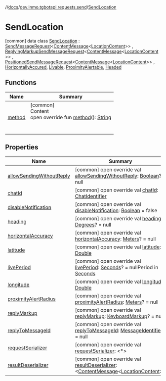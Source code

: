 //[docs](../../../index.md)/[dev.inmo.tgbotapi.requests.send](../index.md)/[SendLocation](index.md)



# SendLocation  
 [common] data class [SendLocation](index.md) : [SendMessageRequest](../../dev.inmo.tgbotapi.requests.send.abstracts/-send-message-request/index.md)<[ContentMessage](../../dev.inmo.tgbotapi.types.message.abstracts/-content-message/index.md)<[LocationContent](../../dev.inmo.tgbotapi.types.message.content/-location-content/index.md)>> , [ReplyingMarkupSendMessageRequest](../../dev.inmo.tgbotapi.requests.send.abstracts/-replying-markup-send-message-request/index.md)<[ContentMessage](../../dev.inmo.tgbotapi.types.message.abstracts/-content-message/index.md)<[LocationContent](../../dev.inmo.tgbotapi.types.message.content/-location-content/index.md)>> , [PositionedSendMessageRequest](../../dev.inmo.tgbotapi.requests.send.abstracts/-positioned-send-message-request/index.md)<[ContentMessage](../../dev.inmo.tgbotapi.types.message.abstracts/-content-message/index.md)<[LocationContent](../../dev.inmo.tgbotapi.types.message.content/-location-content/index.md)>> , [HorizontallyAccured](../../dev.inmo.tgbotapi.CommonAbstracts/-horizontally-accured/index.md), [Livable](../../dev.inmo.tgbotapi.CommonAbstracts/-livable/index.md), [ProximityAlertable](../../dev.inmo.tgbotapi.CommonAbstracts/-proximity-alertable/index.md), [Headed](../../dev.inmo.tgbotapi.CommonAbstracts/-headed/index.md)   


## Functions  
  
|  Name |  Summary | 
|---|---|
| <a name="dev.inmo.tgbotapi.requests.send/SendLocation/method/#/PointingToDeclaration/"></a>[method](method.md)| <a name="dev.inmo.tgbotapi.requests.send/SendLocation/method/#/PointingToDeclaration/"></a>[common]  <br>Content  <br>open override fun [method](method.md)(): [String](https://kotlinlang.org/api/latest/jvm/stdlib/kotlin/-string/index.html)  <br><br><br>|


## Properties  
  
|  Name |  Summary | 
|---|---|
| <a name="dev.inmo.tgbotapi.requests.send/SendLocation/allowSendingWithoutReply/#/PointingToDeclaration/"></a>[allowSendingWithoutReply](allow-sending-without-reply.md)| <a name="dev.inmo.tgbotapi.requests.send/SendLocation/allowSendingWithoutReply/#/PointingToDeclaration/"></a> [common] open override val [allowSendingWithoutReply](allow-sending-without-reply.md): [Boolean](https://kotlinlang.org/api/latest/jvm/stdlib/kotlin/-boolean/index.html)? = null   <br>|
| <a name="dev.inmo.tgbotapi.requests.send/SendLocation/chatId/#/PointingToDeclaration/"></a>[chatId](chat-id.md)| <a name="dev.inmo.tgbotapi.requests.send/SendLocation/chatId/#/PointingToDeclaration/"></a> [common] open override val [chatId](chat-id.md): [ChatIdentifier](../../dev.inmo.tgbotapi.types/-chat-identifier/index.md)   <br>|
| <a name="dev.inmo.tgbotapi.requests.send/SendLocation/disableNotification/#/PointingToDeclaration/"></a>[disableNotification](disable-notification.md)| <a name="dev.inmo.tgbotapi.requests.send/SendLocation/disableNotification/#/PointingToDeclaration/"></a> [common] open override val [disableNotification](disable-notification.md): [Boolean](https://kotlinlang.org/api/latest/jvm/stdlib/kotlin/-boolean/index.html) = false   <br>|
| <a name="dev.inmo.tgbotapi.requests.send/SendLocation/heading/#/PointingToDeclaration/"></a>[heading](heading.md)| <a name="dev.inmo.tgbotapi.requests.send/SendLocation/heading/#/PointingToDeclaration/"></a> [common] open override val [heading](heading.md): [Degrees](../../dev.inmo.tgbotapi.types/index.md#%5Bdev.inmo.tgbotapi.types%2FDegrees%2F%2F%2FPointingToDeclaration%2F%5D%2FClasslikes%2F625018081)? = null   <br>|
| <a name="dev.inmo.tgbotapi.requests.send/SendLocation/horizontalAccuracy/#/PointingToDeclaration/"></a>[horizontalAccuracy](horizontal-accuracy.md)| <a name="dev.inmo.tgbotapi.requests.send/SendLocation/horizontalAccuracy/#/PointingToDeclaration/"></a> [common] open override val [horizontalAccuracy](horizontal-accuracy.md): [Meters](../../dev.inmo.tgbotapi.types/index.md#%5Bdev.inmo.tgbotapi.types%2FMeters%2F%2F%2FPointingToDeclaration%2F%5D%2FClasslikes%2F625018081)? = null   <br>|
| <a name="dev.inmo.tgbotapi.requests.send/SendLocation/latitude/#/PointingToDeclaration/"></a>[latitude](latitude.md)| <a name="dev.inmo.tgbotapi.requests.send/SendLocation/latitude/#/PointingToDeclaration/"></a> [common] open override val [latitude](latitude.md): [Double](https://kotlinlang.org/api/latest/jvm/stdlib/kotlin/-double/index.html)   <br>|
| <a name="dev.inmo.tgbotapi.requests.send/SendLocation/livePeriod/#/PointingToDeclaration/"></a>[livePeriod](live-period.md)| <a name="dev.inmo.tgbotapi.requests.send/SendLocation/livePeriod/#/PointingToDeclaration/"></a> [common] open override val [livePeriod](live-period.md): [Seconds](../../dev.inmo.tgbotapi.types/index.md#%5Bdev.inmo.tgbotapi.types%2FSeconds%2F%2F%2FPointingToDeclaration%2F%5D%2FClasslikes%2F625018081)? = nullPeriod in [Seconds](../../dev.inmo.tgbotapi.types/index.md#%5Bdev.inmo.tgbotapi.types%2FSeconds%2F%2F%2FPointingToDeclaration%2F%5D%2FClasslikes%2F625018081)   <br>|
| <a name="dev.inmo.tgbotapi.requests.send/SendLocation/longitude/#/PointingToDeclaration/"></a>[longitude](longitude.md)| <a name="dev.inmo.tgbotapi.requests.send/SendLocation/longitude/#/PointingToDeclaration/"></a> [common] open override val [longitude](longitude.md): [Double](https://kotlinlang.org/api/latest/jvm/stdlib/kotlin/-double/index.html)   <br>|
| <a name="dev.inmo.tgbotapi.requests.send/SendLocation/proximityAlertRadius/#/PointingToDeclaration/"></a>[proximityAlertRadius](proximity-alert-radius.md)| <a name="dev.inmo.tgbotapi.requests.send/SendLocation/proximityAlertRadius/#/PointingToDeclaration/"></a> [common] open override val [proximityAlertRadius](proximity-alert-radius.md): [Meters](../../dev.inmo.tgbotapi.types/index.md#%5Bdev.inmo.tgbotapi.types%2FMeters%2F%2F%2FPointingToDeclaration%2F%5D%2FClasslikes%2F625018081)? = null   <br>|
| <a name="dev.inmo.tgbotapi.requests.send/SendLocation/replyMarkup/#/PointingToDeclaration/"></a>[replyMarkup](reply-markup.md)| <a name="dev.inmo.tgbotapi.requests.send/SendLocation/replyMarkup/#/PointingToDeclaration/"></a> [common] open override val [replyMarkup](reply-markup.md): [KeyboardMarkup](../../dev.inmo.tgbotapi.types.buttons/-keyboard-markup/index.md)? = null   <br>|
| <a name="dev.inmo.tgbotapi.requests.send/SendLocation/replyToMessageId/#/PointingToDeclaration/"></a>[replyToMessageId](reply-to-message-id.md)| <a name="dev.inmo.tgbotapi.requests.send/SendLocation/replyToMessageId/#/PointingToDeclaration/"></a> [common] open override val [replyToMessageId](reply-to-message-id.md): [MessageIdentifier](../../dev.inmo.tgbotapi.types/index.md#%5Bdev.inmo.tgbotapi.types%2FMessageIdentifier%2F%2F%2FPointingToDeclaration%2F%5D%2FClasslikes%2F625018081)? = null   <br>|
| <a name="dev.inmo.tgbotapi.requests.send/SendLocation/requestSerializer/#/PointingToDeclaration/"></a>[requestSerializer](request-serializer.md)| <a name="dev.inmo.tgbotapi.requests.send/SendLocation/requestSerializer/#/PointingToDeclaration/"></a> [common] open override val [requestSerializer](request-serializer.md): <*>   <br>|
| <a name="dev.inmo.tgbotapi.requests.send/SendLocation/resultDeserializer/#/PointingToDeclaration/"></a>[resultDeserializer](result-deserializer.md)| <a name="dev.inmo.tgbotapi.requests.send/SendLocation/resultDeserializer/#/PointingToDeclaration/"></a> [common] open override val [resultDeserializer](result-deserializer.md): <[ContentMessage](../../dev.inmo.tgbotapi.types.message.abstracts/-content-message/index.md)<[LocationContent](../../dev.inmo.tgbotapi.types.message.content/-location-content/index.md)>>   <br>|

